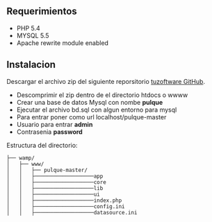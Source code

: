 ## Requerimientos

* PHP 5.4
* MYSQL 5.5
* Apache rewrite module enabled

## Instalacion

Descargar el archivo zip del siguiente reporsitorio <a href="https://github.com/tuzoftware/pulque" target="_blank">tuzoftware GitHub</a>.

* Descomprimir el zip dentro de el directorio htdocs o wwww
* Crear una base de datos Mysql con nombe <b>pulque</b>
* Ejecutar el archivo bd.sql con algun entorno para mysql
* Para entrar poner como url localhost/pulque-master
* Usuario para entrar <b>admin</b>
* Contrasenia <b>password</b>

Estructura del directorio:
```
├── wamp/
│   ├── www/
│   │   ├── pulque-master/
│   │   ├───────────────────app
│   │   ├───────────────────core
│   │   ├───────────────────lib
│   │   ├───────────────────ui
│   │   ├───────────────────index.php
│   │   ├───────────────────config.ini
│   │   ├───────────────────datasource.ini

```
